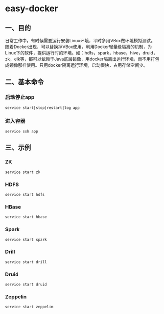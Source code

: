 # easy-docker

## 一、目的
日常工作中，有时候需要运行安装Linux环境，平时多用VBox做环境模拟测试。随着Docker出现，可以替换掉VBox使用，利用Docker轻量级隔离的机制，为Linux下的软件，提供运行时的环境。如：hdfs，spark，hbase，hive，druid，zk，elk等，都可以依赖于Java底层镜像，用docker隔离出运行环境，而不用打包成镜像那样使用。只用docker隔离运行环境，启动很快，占用存储空间少。

## 二、基本命令
### 启动停止app
```
service start|stop|restart|log app
```
### 进入容器
``` 
service ssh app
```
## 三、示例

### ZK
```
service start zk
```
### HDFS
```
service start hdfs
```
### HBase
```
service start hbase
```
### Spark
```
service start spark
```
### Drill
```
service start drill
```
### Druid
```
service start druid
```
### Zeppelin
```
service start zeppelin
```